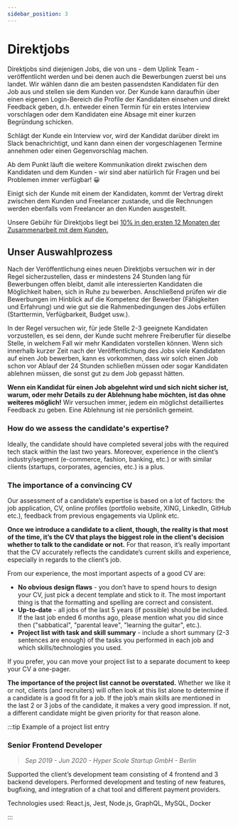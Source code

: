 ```yaml
---
sidebar_position: 3
---
```


# Direktjobs

Direktjobs sind diejenigen Jobs, die von uns - dem Uplink Team - veröffentlicht werden und bei denen auch die Bewerbungen zuerst bei uns landet. Wir wählen dann die am besten passendsten Kandidaten für den Job aus und stellen sie dem Kunden vor. Der Kunde kann daraufhin über einen eigenen Login-Bereich die Profile der Kandidaten einsehen und direkt Feedback geben, d.h. entweder einen Termin für ein erstes Interview vorschlagen oder dem Kandidaten eine Absage mit einer kurzen Begründung schicken.

Schlägt der Kunde ein Interview vor, wird der Kandidat darüber direkt im Slack benachrichtigt, und kann dann einen der vorgeschlagenen Termine annehmen oder einen Gegenvorschlag machen.

Ab dem Punkt läuft die weitere Kommunikation direkt zwischen dem Kandidaten und dem Kunden - wir sind aber natürlich für Fragen und bei Problemen immer verfügbar! 😀

Einigt sich der Kunde mit einem der Kandidaten, kommt der Vertrag direkt zwischen dem Kunden und Freelancer zustande, und die Rechnungen werden ebenfalls vom Freelancer an den Kunden ausgestellt.

Unsere Gebühr für Direktjobs liegt bei [10% in den ersten 12 Monaten der Zusammenarbeit mit dem Kunden.](our-fee.md)

## Unser Auswahlprozess

Nach der Veröffentlichung eines neuen Direktjobs versuchen wir in der Regel sicherzustellen, dass er mindestens 24 Stunden lang für Bewerbungen offen bleibt, damit alle interessierten Kandidaten die Möglichkeit haben, sich in Ruhe zu bewerben. Anschließend prüfen wir die Bewerbungen im Hinblick auf die Kompetenz der Bewerber (Fähigkeiten und Erfahrung) und wie gut sie die Rahmenbedingungen des Jobs erfüllen (Starttermin, Verfügbarkeit, Budget usw.).

In der Regel versuchen wir, für jede Stelle 2-3 geeignete Kandidaten vorzustellen, es sei denn, der Kunde sucht mehrere Freiberufler für dieselbe Stelle, in welchem Fall wir mehr Kandidaten vorstellen können. Wenn sich innerhalb kurzer Zeit nach der Veröffentlichung des Jobs viele Kandidaten auf einen Job bewerben, kann es vorkommen, dass wir solch einen Job schon vor Ablauf der 24 Stunden schließen müssen oder sogar Kandidaten ablehnen müssen, die sonst gut zu dem Job gepasst hätten.

**Wenn ein Kandidat für einen Job abgelehnt wird und sich nicht sicher ist, warum, oder mehr Details zu der Ablehnung habe möchten, ist das ohne weiteres möglich!** Wir versuchen immer, jedem ein möglichst detailliertes Feedback zu geben. Eine Ablehnung ist nie persönlich gemeint.

### How do we assess the candidate's expertise?

Ideally, the candidate should have completed several jobs with the required tech stack within the last two years. Moreover, experience in the client’s industry/segment (e-commerce, fashion, banking, etc.) or with similar clients (startups, corporates, agencies, etc.) is a plus.

### The importance of a convincing CV

Our assessment of a candidate’s expertise is based on a lot of factors: the job application, CV, online profiles (portfolio website, XING, LinkedIn, GitHub etc.), feedback from previous engagements via Uplink etc.

**Once we introduce a candidate to a client, though, the reality is that most of the time, it’s the CV that plays the biggest role in the client's decision whether to talk to the candidate or not.** For that reason, it’s really important that the CV accurately reflects the candidate’s current skills and experience, especially in regards to the client’s job.

From our experience, the most important aspects of a good CV are:

* **No obvious design flaws** - you don’t have to spend hours to design your CV, just pick a decent template and stick to it. The most important thing is that the formatting and spelling are correct and consistent.
* **Up-to-date** - all jobs of the last 5 years (if possible) should be included. If the last job ended 6 months ago, please mention what you did since then ("sabbatical", "parental leave", "learning the guitar", etc.).
* **Project list with task and skill summary** - include a short summary (2-3 sentences are enough) of the tasks you performed in each job and which skills/technologies you used.

If you prefer, you can move your project list to a separate document to keep your CV a one-pager.

**The importance of the project list cannot be overstated.** Whether we like it or not, clients (and recruiters) will often look at this list alone to determine if a candidate is a good fit for a job. If the job’s main skills are mentioned in the last 2 or 3 jobs of the candidate, it makes a very good impression. If not, a different candidate might be given priority for that reason alone.

:::tip Example of a project list entry

### Senior Frontend Developer

> _Sep 2019 - Jun 2020 - Hyper Scale Startup GmbH - Berlin_

Supported the client’s development team consisting of 4 frontend and 3 backend developers. Performed development and testing of new features, bugfixing, and integration of a chat tool and different payment providers.

Technologies used: React.js, Jest, Node.js, GraphQL, MySQL, Docker

:::
